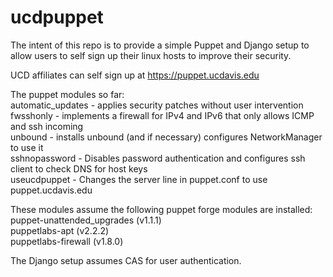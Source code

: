 # ucdpuppet


The intent of this repo is to provide a simple Puppet and Django setup to allow users to self sign up their linux hosts to improve their security.

UCD affiliates can self sign up at https://puppet.ucdavis.edu

The puppet modules so far:  
  automatic_updates - applies security patches without user intervention  
  fwsshonly - implements a firewall for IPv4 and IPv6 that only allows ICMP and ssh incoming  
  unbound - installs unbound (and if necessary) configures NetworkManager to use it  
  sshnopassword - Disables password authentication and configures ssh client to check DNS for host keys  
  useucdpuppet - Changes the server line in puppet.conf to use puppet.ucdavis.edu  

These modules assume the following puppet forge modules are installed:  
  puppet-unattended_upgrades (v1.1.1)  
  puppetlabs-apt (v2.2.2)  
  puppetlabs-firewall (v1.8.0)  

The Django setup assumes CAS for user authentication.

